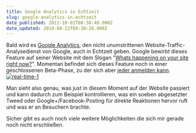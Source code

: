 ```yaml
---
title: Google Analytics in Echtzeit
slug: google-analytics-in-echtzeit
date_published: 2011-10-01T08:38:40.000Z
date_updated: 2018-08-22T09:38:28.000Z
---
```


Bald wird es [Google Analytics](http://www.google.com/intl/de/analytics/), den nicht unumstrittenen Website-Traffic-Analysedienst von Google, auch in Echtzeit geben. Google bewirbt dieses Feature auf seiner Website mit dem Slogan "[Whats happening on your site right now?](http://analytics.blogspot.com/2011/09/whats-happening-on-your-site-right-now.html)". Momentan befindet sich dieses Feature noch in einer geschlossenen Beta-Phase, zu der sich aber [jeder anmelden kann](https://services.google.com/fb/forms/realtimeanalytics/).
[![real-time-1](//picdump.thafaker.de/2011/10/real-time-1-580x311.png)](http://picdump.thafaker.de/2011/10/real-time-1.png)

Man sieht also genau, was just in diesem Moment auf der Website passiert und kann dadurch zum Beispiel kontrollieren, was ein soeben abgesetzter Tweed oder Google+/Facebook-Posting für direkte Reaktionen hervor ruft und was er an Besuchern brachte.

Sicher gibt es auch noch viele weitere Möglichkeiten die sich mir gerade noch nicht erschließen.
